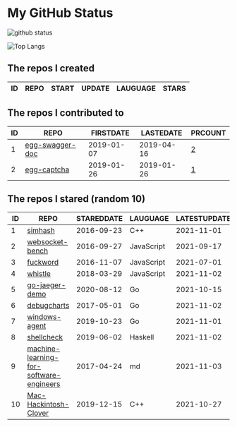 # My GitHub Status

<img src="https://github-readme-stats-1.yihong0618.vercel.app/api?username=jc-lathander&show_icons=true&&&hide_title=true&count_private=true" alt="github status" />

![Top Langs](https://github-readme-stats-1.yihong0618.vercel.app/api/top-langs/?username=jc-lathander&layout=compact)

<!--START_SECTION:my_github-->
## The repos I created
| ID | REPO | START | UPDATE | LAUGUAGE | STARS |
|----|------|-------|--------|----------|-------|

## The repos I contributed to
| ID |                                REPO                                | FIRSTDATE  | LASTEDATE  |                                          PRCOUNT                                           |
|----|--------------------------------------------------------------------|------------|------------|--------------------------------------------------------------------------------------------|
|  1 | [egg-swagger-doc](https://github.com/Yanshijie-EL/egg-swagger-doc) | 2019-01-07 | 2019-04-16 | [2](https://github.com/Yanshijie-EL/egg-swagger-doc/pulls?q=is%3Apr+author%3Ajc-lathander) |
|  2 | [egg-captcha](https://github.com/Raoul1996/egg-captcha)            | 2019-01-26 | 2019-01-26 | [1](https://github.com/Raoul1996/egg-captcha/pulls?q=is%3Apr+author%3Ajc-lathander)        |

## The repos I stared (random 10)
| ID |                                                     REPO                                                      | STAREDDATE |  LAUGUAGE  | LATESTUPDATE |
|----|---------------------------------------------------------------------------------------------------------------|------------|------------|--------------|
|  1 | [simhash](https://github.com/yanyiwu/simhash)                                                                 | 2016-09-23 | C++        | 2021-11-01   |
|  2 | [websocket-bench](https://github.com/BedrockStreaming/websocket-bench)                                        | 2016-09-27 | JavaScript | 2021-09-17   |
|  3 | [fuckword](https://github.com/NextZeus/fuckword)                                                              | 2016-11-07 | JavaScript | 2021-07-01   |
|  4 | [whistle](https://github.com/avwo/whistle)                                                                    | 2018-03-29 | JavaScript | 2021-11-02   |
|  5 | [go-jaeger-demo](https://github.com/xinliangnote/go-jaeger-demo)                                              | 2020-08-12 | Go         | 2021-10-15   |
|  6 | [debugcharts](https://github.com/mkevac/debugcharts)                                                          | 2017-05-01 | Go         | 2021-11-02   |
|  7 | [windows-agent](https://github.com/freedomkk-qfeng/windows-agent)                                             | 2019-10-23 | Go         | 2021-11-01   |
|  8 | [shellcheck](https://github.com/koalaman/shellcheck)                                                          | 2019-06-02 | Haskell    | 2021-11-02   |
|  9 | [machine-learning-for-software-engineers](https://github.com/ZuzooVn/machine-learning-for-software-engineers) | 2017-04-24 | md         | 2021-11-03   |
| 10 | [Mac-Hackintosh-Clover](https://github.com/Beipy/Mac-Hackintosh-Clover)                                       | 2019-12-15 | C++        | 2021-10-27   |

<!--END_SECTION:my_github-->
